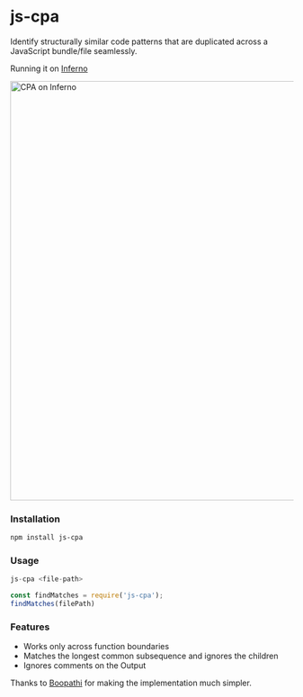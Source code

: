 # js-cpa

Identify structurally similar code patterns that are duplicated across a JavaScript bundle/file seamlessly.

Running it on [Inferno](https://github.com/infernojs/inferno)

<img width="746" alt="CPA on Inferno" src="https://user-images.githubusercontent.com/3902525/27997771-bb00c6da-64ff-11e7-9f12-56059f0ae617.png">

### Installation
```sh
npm install js-cpa
```

### Usage
```js
js-cpa <file-path>
```

```js
const findMatches = require('js-cpa');
findMatches(filePath)
```

### Features

+ Works only across function boundaries
+ Matches the longest common subsequence and ignores the children
+ Ignores comments on the Output


Thanks to [Boopathi](https://twitter.com/heisenbugger) for making the implementation much simpler. 

